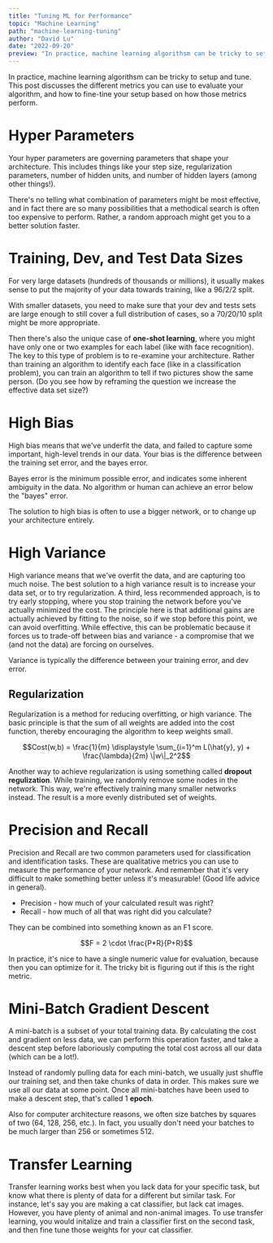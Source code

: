 ```yaml
---
title: "Tuning ML for Performance"
topic: "Machine Learning"
path: "machine-learning-tuning"
author: "David Lu"
date: "2022-09-20"
preview: "In practice, machine learning algorithsm can be tricky to setup and tune. This post discusses the different metrics you can use to evaluate your algorithm, and how to fine-tine your setup based on how those metrics perform. "
---
```



In practice, machine learning algorithsm can be tricky to setup and tune. This post discusses the different metrics you can use to evaluate your algorithm, and how to fine-tine your setup based on how those metrics perform. 

# Hyper Parameters

<v-divider></v-divider>

Your hyper parameters are governing parameters that shape your architecture. This includes things like your step size, regularization parameters, number of hidden units, and number of hidden layers (among other things!).

There's no telling what combination of parameters might be most effective, and in fact there are so many possibilities that a methodical search is often too expensive to perform. Rather, a random approach might get you to a better solution faster.


# Training, Dev, and Test Data Sizes

<v-divider></v-divider>

For very large datasets (hundreds of thousands or millions), it usually makes sense to put the majority of your data towards training, like a 96/2/2 split.

With smaller datasets, you need to make sure that your dev and tests sets are large enough to still cover a full distribution of cases, so a 70/20/10 split might be more appropriate. 

Then there's also the unique case of **one-shot learning**, where you might have only one or two examples for each label (like with face recognition). The key to this type of problem is to re-examine your architecture. Rather than training an algorithm to identify each face (like in a classification problem), you can train an algorithm to tell if two pictures show the same person. (Do you see how by reframing the question we increase the effective data set size?)


# High Bias

<v-divider></v-divider>

High bias means that we've underfit the data, and failed to capture some important, high-level trends in our data. Your bias is the difference between the training set error, and the bayes error. 

<v-alert
    border="start"
    border-color="secondary"
    elevation="2">
    Bayes error is the minimum possible error, and indicates some inherent ambiguity in the data. No algorithm or human can achieve an error below the "bayes" error.
</v-alert>

The solution to high bias is often to use a bigger network, or to change up your architecture entirely. 


# High Variance

<v-divider></v-divider>

High variance means that we've overfit the data, and are capturing too much noise. The best solution to a high variance result is to increase your data set, or to try regularization. A third, less recommended approach, is to try early stopping, where you stop training the network before you've actually minimized the cost. The principle here is that additional gains are actually achieved by fitting to the noise, so if we stop before this point, we can avoid overfitting. While effective, this can be problematic because it forces us to trade-off between bias and variance - a compromise that we (and not the data) are forcing on ourselves. 

<v-alert
    border="start"
    border-color="secondary"
    elevation="2">
    Variance is typically the difference between your training error, and dev error. 
</v-alert>

## Regularization

Regularization is a method for reducing overfitting, or high variance. The basic principle is that the sum of all weights are added into the cost function, thereby encouraging the algorithm to keep weights small. 

$$Cost(w,b) = \frac{1}{m} \displaystyle \sum_{i=1}^m L(\hat{y}, y) + \frac{\lambda}{2m} \|w\|_2^2$$ 

Another way to achieve regularization is using something called **dropout regulization**. While training, we randomly remove some nodes in the network. This way, we're effectively training many smaller networks instead. The result is a more evenly distributed set of weights.


# Precision and Recall

<v-divider></v-divider>

Precision and Recall are two common parameters used for classification and identification tasks. These are qualitative metrics you can use to measure the performance of your network. And remember that it's very difficult to make something better unless it's measurable! (Good life advice in general).

* Precision - how much of your calculated result was right?
* Recall - how much of all that was right did you calculate?

They can be combined into something known as an F1 score.

$$F = 2 \cdot \frac{P*R}{P+R}$$

In practice, it's nice to have a single numeric value for evaluation, because then you can optimize for it. The tricky bit is figuring out if this is the right metric. 


# Mini-Batch Gradient Descent

<v-divider></v-divider>

A mini-batch is a subset of your total training data. By calculating the cost and gradient on less data, we can perform this operation faster, and take a descent step before laboriously computing the total cost across all our data (which can be a lot!). 

Instead of randomly pulling data for each mini-batch, we usually just shuffle our training set, and then take chunks of data in order. This makes sure we use all our data at some point. Once all mini-batches have been used to make a descent step, that's called 1 **epoch**. 

Also for computer architecture reasons, we often size batches by squares of two (64, 128, 256, etc.). In fact, you usually don't need your batches to be much larger than 256 or sometimes 512.


# Transfer Learning

<v-divider></v-divider>

Transfer learning works best when you lack data for your specific task, but know what there is plenty of data for a different but similar task. For instance, let's say you are making a cat classifier, but lack cat images. However, you have plenty of animal and non-animal images. To use transfer learning, you would initalize and train a classifier first on the second task, and then fine tune those weights for your cat classifier. 